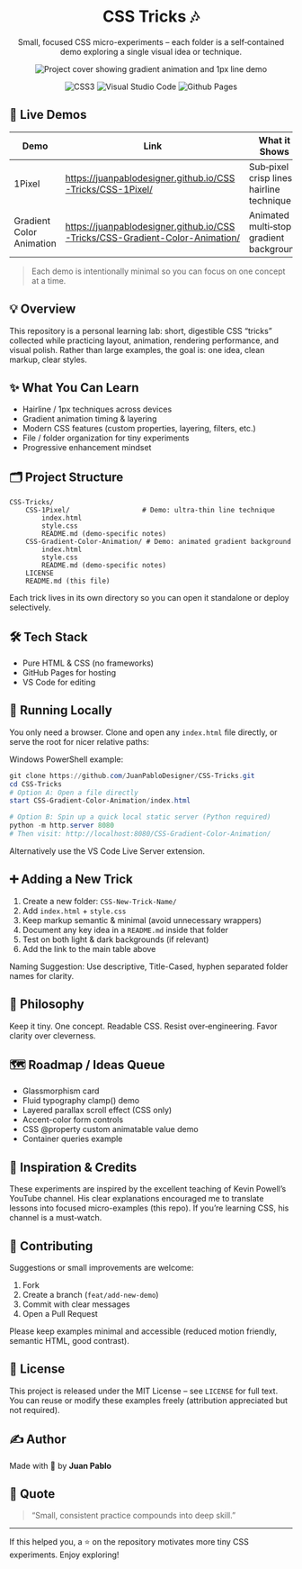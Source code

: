 <div align="center">

# CSS Tricks 🎶

Small, focused CSS micro-experiments – each folder is a self‑contained demo exploring a single visual idea or technique.

![Project cover showing gradient animation and 1px line demo](https://i.ibb.co/t7fVQSF/iphone-X-06.webp)

![CSS3](https://img.shields.io/badge/css3-%231572B6.svg?style=for-the-badge&logo=css3&logoColor=white) ![Visual Studio Code](https://img.shields.io/badge/Visual%20Studio%20Code-0078d7.svg?style=for-the-badge&logo=visual-studio-code&logoColor=white) ![Github Pages](https://img.shields.io/badge/github%20pages-121013?style=for-the-badge&logo=github&logoColor=white)

</div>

## 🚀 Live Demos

| Demo | Link | What it Shows |
|------|------|---------------|
| 1Pixel | https://juanpablodesigner.github.io/CSS-Tricks/CSS-1Pixel/ | Sub‑pixel crisp lines / hairline technique |
| Gradient Color Animation | https://juanpablodesigner.github.io/CSS-Tricks/CSS-Gradient-Color-Animation/ | Animated multi‑stop gradient background |

> Each demo is intentionally minimal so you can focus on one concept at a time.

## 💡 Overview

This repository is a personal learning lab: short, digestible CSS “tricks” collected while practicing layout, animation, rendering performance, and visual polish. Rather than large examples, the goal is: one idea, clean markup, clear styles.

## ✨ What You Can Learn

* Hairline / 1px techniques across devices
* Gradient animation timing & layering
* Modern CSS features (custom properties, layering, filters, etc.)
* File / folder organization for tiny experiments
* Progressive enhancement mindset

## 🗂 Project Structure

```
CSS-Tricks/
	CSS-1Pixel/                  # Demo: ultra-thin line technique
		index.html
		style.css
		README.md (demo-specific notes)
	CSS-Gradient-Color-Animation/ # Demo: animated gradient background
		index.html
		style.css
		README.md (demo-specific notes)
	LICENSE
	README.md (this file)
```

Each trick lives in its own directory so you can open it standalone or deploy selectively.

## 🛠 Tech Stack

* Pure HTML & CSS (no frameworks)
* GitHub Pages for hosting
* VS Code for editing

## 🧪 Running Locally

You only need a browser. Clone and open any `index.html` file directly, or serve the root for nicer relative paths:

Windows PowerShell example:

```powershell
git clone https://github.com/JuanPabloDesigner/CSS-Tricks.git
cd CSS-Tricks
# Option A: Open a file directly
start CSS-Gradient-Color-Animation/index.html

# Option B: Spin up a quick local static server (Python required)
python -m http.server 8080
# Then visit: http://localhost:8080/CSS-Gradient-Color-Animation/
```

Alternatively use the VS Code Live Server extension.

## ➕ Adding a New Trick

1. Create a new folder: `CSS-New-Trick-Name/`
2. Add `index.html` + `style.css`
3. Keep markup semantic & minimal (avoid unnecessary wrappers)
4. Document any key idea in a `README.md` inside that folder
5. Test on both light & dark backgrounds (if relevant)
6. Add the link to the main table above

Naming Suggestion: Use descriptive, Title-Cased, hyphen separated folder names for clarity.

## 🧭 Philosophy

Keep it tiny. One concept. Readable CSS. Resist over‑engineering. Favor clarity over cleverness.

## 🗺 Roadmap / Ideas Queue

- Glassmorphism card
- Fluid typography clamp() demo
- Layered parallax scroll effect (CSS only)
- Accent-color form controls
- CSS @property custom animatable value demo
- Container queries example

## 🙌 Inspiration & Credits

These experiments are inspired by the excellent teaching of Kevin Powell’s YouTube channel. His clear explanations encouraged me to translate lessons into focused micro-examples (this repo). If you’re learning CSS, his channel is a must‑watch.

## 🤝 Contributing

Suggestions or small improvements are welcome:
1. Fork
2. Create a branch (`feat/add-new-demo`)
3. Commit with clear messages
4. Open a Pull Request

Please keep examples minimal and accessible (reduced motion friendly, semantic HTML, good contrast).

## 📄 License

This project is released under the MIT License – see `LICENSE` for full text. You can reuse or modify these examples freely (attribution appreciated but not required).

## ✍️ Author

Made with 💜 by **Juan Pablo**

## 📜 Quote

> “Small, consistent practice compounds into deep skill.”

---

If this helped you, a ⭐ on the repository motivates more tiny CSS experiments. Enjoy exploring!
